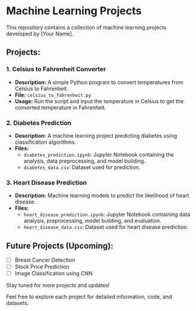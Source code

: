 # Machine Learning Projects

This repository contains a collection of machine learning projects developed by [Your Name].

## Projects:

### 1. Celsius to Fahrenheit Converter

- **Description:** A simple Python program to convert temperatures from Celsius to Fahrenheit.
- **File:** `celsius_to_fahrenheit.py`
- **Usage:** Run the script and input the temperature in Celsius to get the converted temperature in Fahrenheit.

### 2. Diabetes Prediction

- **Description:** A machine learning project predicting diabetes using classification algorithms.
- **Files:** 
  - `diabetes_prediction.ipynb`: Jupyter Notebook containing the analysis, data preprocessing, and model building.
  - `diabetes_data.csv`: Dataset used for prediction.

### 3. Heart Disease Prediction

- **Description:** Machine learning models to predict the likelihood of heart disease.
- **Files:** 
  - `heart_disease_prediction.ipynb`: Jupyter Notebook containing data analysis, preprocessing, model building, and evaluation.
  - `heart_disease_data.csv`: Dataset used for heart disease prediction.

## Future Projects (Upcoming):

- [ ] Breast Cancer Detection
- [ ] Stock Price Prediction
- [ ] Image Classification using CNN

Stay tuned for more projects and updates!

Feel free to explore each project for detailed information, code, and datasets.
